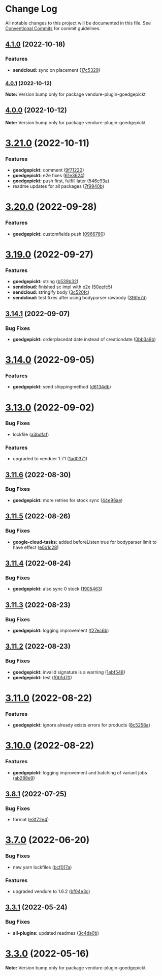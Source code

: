# Change Log

All notable changes to this project will be documented in this file.
See [Conventional Commits](https://conventionalcommits.org) for commit guidelines.

## [4.1.0](https://github.com/Pinelab-studio/pinelab-vendure-plugins/compare/v4.0.3...v4.1.0) (2022-10-18)

### Features

- **sendcloud:** sync on placement ([17c5329](https://github.com/Pinelab-studio/pinelab-vendure-plugins/commit/17c53296063d95142bd9ddb9f195c9c73158e2c0))

### [4.0.1](https://github.com/Pinelab-studio/pinelab-vendure-plugins/compare/v4.0.0...v4.0.1) (2022-10-12)

**Note:** Version bump only for package vendure-plugin-goedgepickt

## [4.0.0](https://github.com/Pinelab-studio/pinelab-vendure-plugins/compare/v3.21.0...v4.0.0) (2022-10-12)

**Note:** Version bump only for package vendure-plugin-goedgepickt

# [3.21.0](https://github.com/Pinelab-studio/pinelab-vendure-plugins/compare/v3.20.0...v3.21.0) (2022-10-11)

### Features

- **goedgepickt:** comment ([9f71220](https://github.com/Pinelab-studio/pinelab-vendure-plugins/commit/9f71220e77cb742e4d9fcf1f194673603cdd8bc1))
- **goedgepickt:** e2e fixes ([61e3624](https://github.com/Pinelab-studio/pinelab-vendure-plugins/commit/61e3624113203a56d4fab264e4cfc066cf1e3748))
- **goedgepickt:** push first, fulfill later ([546c93a](https://github.com/Pinelab-studio/pinelab-vendure-plugins/commit/546c93aefddf69814a97435a5376fe0b5a1b3d8d))
- readme updates for all packages ([7f9940b](https://github.com/Pinelab-studio/pinelab-vendure-plugins/commit/7f9940bf5cfac94680d7f4646aa5e37254b68098))

# [3.20.0](https://github.com/Pinelab-studio/pinelab-vendure-plugins/compare/v3.19.0...v3.20.0) (2022-09-28)

### Features

- **goedgepickt:** customfields push ([0966780](https://github.com/Pinelab-studio/pinelab-vendure-plugins/commit/0966780033eb74d2d93e117cc7543da5d57d84d2))

# [3.19.0](https://github.com/Pinelab-studio/pinelab-vendure-plugins/compare/v3.18.0...v3.19.0) (2022-09-27)

### Features

- **goedgepickt:** string ([b539b32](https://github.com/Pinelab-studio/pinelab-vendure-plugins/commit/b539b324be8aabf6357313581720f095cabf5dce))
- **sendcloud:** finished sc impl with e2e ([50eefc5](https://github.com/Pinelab-studio/pinelab-vendure-plugins/commit/50eefc53c6988166bec8a9d6d233a564dbec893b))
- **sendcloud:** stringify body ([3c520fc](https://github.com/Pinelab-studio/pinelab-vendure-plugins/commit/3c520fc8a1c1c8f7cf632e2ca0833f3f4dd39878))
- **sendcloud:** test fixes after using bodyparser rawbody ([3f6fe7d](https://github.com/Pinelab-studio/pinelab-vendure-plugins/commit/3f6fe7d023f850b17797f56f80ad38ee2183410b))

## [3.14.1](https://github.com/Pinelab-studio/pinelab-vendure-plugins/compare/v3.14.0...v3.14.1) (2022-09-07)

### Bug Fixes

- **goedgepickt:** orderplacedat date instead of creationdate ([0bb3a9b](https://github.com/Pinelab-studio/pinelab-vendure-plugins/commit/0bb3a9b8496317fcbc94d682cce3a865e3a88f9e))

# [3.14.0](https://github.com/Pinelab-studio/pinelab-vendure-plugins/compare/v3.13.0...v3.14.0) (2022-09-05)

### Features

- **goedgepickt:** send shippingmethod ([d6134db](https://github.com/Pinelab-studio/pinelab-vendure-plugins/commit/d6134dbed64dda92c3eaef1c62799351af438b4f))

# [3.13.0](https://github.com/Pinelab-studio/pinelab-vendure-plugins/compare/v3.12.0...v3.13.0) (2022-09-02)

### Bug Fixes

- lockfile ([a3bdfaf](https://github.com/Pinelab-studio/pinelab-vendure-plugins/commit/a3bdfafe6bac27a5c96b4f6e7b12228c0b1834f8))

### Features

- upgraded to venduer 1.7.1 ([1ad0371](https://github.com/Pinelab-studio/pinelab-vendure-plugins/commit/1ad0371ee1be4f0d1371407b93e76809be08d851))

## [3.11.6](https://github.com/Pinelab-studio/pinelab-vendure-plugins/compare/v3.11.5...v3.11.6) (2022-08-30)

### Bug Fixes

- **goedgepickt:** more retries for stock sync ([44e96ae](https://github.com/Pinelab-studio/pinelab-vendure-plugins/commit/44e96ae2281693cb567064b1f86e1d282d6e21e1))

## [3.11.5](https://github.com/Pinelab-studio/pinelab-vendure-plugins/compare/v3.11.4...v3.11.5) (2022-08-26)

### Bug Fixes

- **google-cloud-tasks:** added beforeListen true for bodyparser limit to have effect ([e0b1c28](https://github.com/Pinelab-studio/pinelab-vendure-plugins/commit/e0b1c28d9ffced3e81f4686ae06f62ef3eb01685))

## [3.11.4](https://github.com/Pinelab-studio/pinelab-vendure-plugins/compare/v3.11.3...v3.11.4) (2022-08-24)

### Bug Fixes

- **goedgepickt:** also sync 0 stock ([1905463](https://github.com/Pinelab-studio/pinelab-vendure-plugins/commit/1905463de9d964effdbe7c329ac83f259c9d4f75))

## [3.11.3](https://github.com/Pinelab-studio/pinelab-vendure-plugins/compare/v3.11.2...v3.11.3) (2022-08-23)

### Bug Fixes

- **goedgepickt:** logging improvement ([f27ec6b](https://github.com/Pinelab-studio/pinelab-vendure-plugins/commit/f27ec6bc3e47825f13c8a19ba6b6b197ebb0e31a))

## [3.11.2](https://github.com/Pinelab-studio/pinelab-vendure-plugins/compare/v3.11.1...v3.11.2) (2022-08-23)

### Bug Fixes

- **goedgepickt:** invalid signature is a warning ([1ebf548](https://github.com/Pinelab-studio/pinelab-vendure-plugins/commit/1ebf54807486b7321962b613c75fa8b6502e2489))
- **goedgepickt:** test ([f0b1d70](https://github.com/Pinelab-studio/pinelab-vendure-plugins/commit/f0b1d7016a6513ccc109a91c961d141db49320af))

# [3.11.0](https://github.com/Pinelab-studio/pinelab-vendure-plugins/compare/v3.10.0...v3.11.0) (2022-08-22)

### Features

- **goedgepickt:** ignore already exists errors for products ([8c5258a](https://github.com/Pinelab-studio/pinelab-vendure-plugins/commit/8c5258adbdb2c7cbe2e8b959b77a120e742753c9))

# [3.10.0](https://github.com/Pinelab-studio/pinelab-vendure-plugins/compare/v3.9.1...v3.10.0) (2022-08-22)

### Features

- **goedgepickt:** logging improvement and batching of variant jobs ([ab288e9](https://github.com/Pinelab-studio/pinelab-vendure-plugins/commit/ab288e9db81a1dd1ebcaefbcdf959ee1bcb1f213))

## [3.8.1](https://github.com/Pinelab-studio/pinelab-vendure-plugins/compare/v3.8.0...v3.8.1) (2022-07-25)

### Bug Fixes

- format ([e3f72e4](https://github.com/Pinelab-studio/pinelab-vendure-plugins/commit/e3f72e40e188ab05428f5f46a0bae08ce16c8cc6))

# [3.7.0](https://github.com/Pinelab-studio/pinelab-vendure-plugins/compare/v3.6.1...v3.7.0) (2022-06-20)

### Bug Fixes

- new yarn lockfiles ([bcf017a](https://github.com/Pinelab-studio/pinelab-vendure-plugins/commit/bcf017a3bbf7f7581a2e02b4bcc1cc1ab18fca88))

### Features

- upgraded vendure to 1.6.2 ([bf04e3c](https://github.com/Pinelab-studio/pinelab-vendure-plugins/commit/bf04e3c3e4e41d338622b9487bd2e7c54e7d299f))

## [3.3.1](https://github.com/Pinelab-studio/pinelab-vendure-plugins/compare/v3.3.0...v3.3.1) (2022-05-24)

### Bug Fixes

- **all-plugins:** updated readmes ([3c4da0b](https://github.com/Pinelab-studio/pinelab-vendure-plugins/commit/3c4da0b54712bd864ddc2336d40073169c58e052))

# [3.3.0](https://github.com/Pinelab-studio/pinelab-vendure-plugins/compare/v3.2.0...v3.3.0) (2022-05-16)

**Note:** Version bump only for package vendure-plugin-goedgepickt
